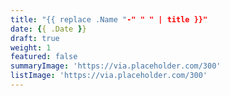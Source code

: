 ```yaml
---
title: "{{ replace .Name "-" " " | title }}"
date: {{ .Date }}
draft: true
weight: 1
featured: false
summaryImage: 'https://via.placeholder.com/300'
listImage: 'https://via.placeholder.com/300'
---
```

